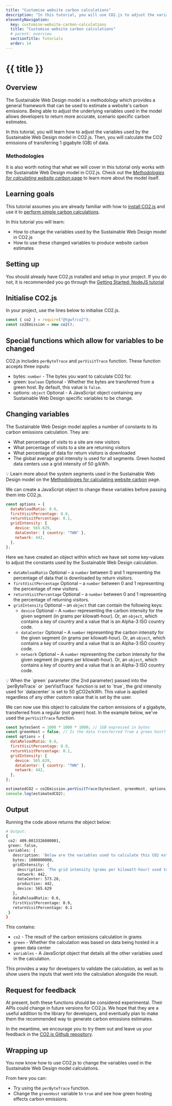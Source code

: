 ```yaml
---
title: "Customise website carbon calculations"
description: "In this tutorial, you will use CO2.js to adjust the variables that are used by website carbon calculations to produce a case specific output."
eleventyNavigation:
  key: customise-website-carbon-calculations
  title: "Customise website carbon calculations"
  # parent: overview
  sectionTitle: Tutorials
  order: 14
---
```


# {{ title }}

## Overview

The Sustainable Web Design model is a methodology which provides a general framework that can be used to estimate a website's carbon emissions. Being able to adjust the underlying variables used in the model allows developers to return more accurate, scenario specific carbon estimates.

In this tutorial, you will learn how to adjust the variables used by the Sustainable Web Design model in CO2.js. Then, you will calculate the CO2 emissions of transferring 1 gigabyte (GB) of data.

### Methodologies

It is also worth noting that what we will cover in this tutorial only works with the Sustainable Web Design model in CO2.js. Check out the [_Methodologies for calculating website carbon_ page](/co2js/explainer/methodologies-for-calculating-website-carbon) to learn more about the model itself.

## Learning goals

This tutorial assumes you are already familiar with how to [install CO2.js](/co2js/installation) and use it to [perform simple carbon calculations](/co2js/tutorials/getting-started-node).

In this tutorial you will learn:

- How to change the variables used by the Sustainable Web Design model in CO2.js
- How to use these changed variables to produce website carbon estimates

## Setting up

You should already have CO2.js installed and setup in your project. If you do not, it is recommended you go through the [Getting Started: NodeJS tutorial](/co2js/tutorials/getting-started-node)

## Initialise CO2.js

In your project, use the lines below to initialise CO2.js.

```js
const { co2 } = require("@tgwf/co2");
const co2Emission = new co2();
```

## Special functions which allow for variables to be changed

CO2.js includes `perByteTrace` and `perVisitTrace` function. These function accepts three inputs:

- bytes: `number` - The bytes you want to calculate CO2 for.
- green: `boolean` <span class="badge align-middle badge-success my-0">Optional</span> - Whether the bytes are transferred from a green host. By default, this value is `false`.
- options: `object` <span class="badge align-middle badge-success my-0">Optional</span> - A JavaScript object containing any Sustainable Web Design specific variables to be change.

## Changing variables

The Sustainable Web Design model applies a number of constants to its carbon emissions calculation. They are:

- What percentage of visits to a site are new visitors
- What percentage of visits to a site are returning visitors
- What percentage of data for return visitors is downloaded
- The global average grid intensity is used for all segments. Green hosted data centers use a grid intensity of 50 g/kWh.

<aside class="alert alert-info">
<p>💡 Learn more about the system segments used in the Sustainable Web Design model on the <a class="text-inherit" href="/co2js/explainer/methodologies-for-calculating-website-carbon#the-sustainable-web-design-model">Methodologies for calculating website carbon</a> page.</p></aside>

We can create a JavaScript object to change these variables before passing them into CO2.js.

```js
const options = {
  dataReloadRatio: 0.6,
  firstVisitPercentage: 0.9,
  returnVisitPercentage: 0.1,
  gridIntensity: {
    device: 565.629,
    dataCenter: { country: "TWN" },
    network: 442,
  },
};
```

Here we have created an object within which we have set some key-values to adjust the constants used by the Sustainable Web Design calculation.

- `dataReloadRatio` <span class="badge align-middle badge-success my-0">Optional</span> – a `number` between 0 and 1 representing the percentage of data that is downloaded by return visitors.
- `firstVisitPercentage` <span class="badge align-middle badge-success my-0">Optional</span> – a `number` between 0 and 1 representing the percentage of new visitors.
- `returnVisitPercentage` <span class="badge align-middle badge-success my-0">Optional</span> – a `number` between 0 and 1 representing the percentage of returning visitors.
- `gridIntensity` <span class="badge align-middle badge-success my-0">Optional</span> – an `object` that can contain the following keys:
  - `device` <span class="badge align-middle badge-success my-0">Optional</span> – A `number` representing the carbon intensity for the given segment (in grams per kilowatt-hour). Or, an `object`, which contains a key of country and a value that is an Alpha-3 ISO country code.
  - `dataCenter` <span class="badge align-middle badge-success my-0">Optional</span> – A `number` representing the carbon intensity for the given segment (in grams per kilowatt-hour). Or, an `object`, which contains a key of country and a value that is an Alpha-3 ISO country code.
  - `network` <span class="badge align-middle badge-success my-0">Optional</span> – A `number` representing the carbon intensity for the given segment (in grams per kilowatt-hour). Or, an `object`, which contains a key of country and a value that is an Alpha-3 ISO country code.

<aside class="alert alert-info">
<p>💡 When the `green` parameter (the 2nd parameter) passed into the `perByteTrace` or `perVisitTrace` function is set to `true`, the grid intensity used for `datacenter` is set to 50 gCO2e/kWh. This value is applied regardless of any other custom value that is set by the user.</p></aside>

We can now use this object to calculate the carbon emissions of a gigabyte, transferred from a regular (not green) host. In the example below, we've used the `perVisitTrace` function.

```js
const bytesSent = 1000 * 1000 * 1000; // 1GB expressed in bytes
const greenHost = false; // Is the data transferred from a green host?
const options = {
  dataReloadRatio: 0.6,
  firstVisitPercentage: 0.9,
  returnVisitPercentage: 0.1,
  gridIntensity: {
    device: 565.629,
    dataCenter: { country: "TWN" },
    network: 442,
  },
};

estimatedCO2 = co2Emission.perVisitTrace(bytesSent, greenHost, options);
console.log(estimatedCO2);
```

## Output

Running the code above returns the object below:

```bash
# Output:
{
 co2: 409.0013326080001,
 green: false,
 variables: {
   description: 'Below are the variables used to calculate this CO2 estimate.',
   bytes: 1000000000,
   gridIntensity: {
     description: 'The grid intensity (grams per kilowatt-hour) used to calculate this CO2 estimate.',
     network: 442,
     dataCenter: 573.28,
     production: 442,
     device: 565.629
   },
   dataReloadRatio: 0.6,
   firstVisitPercentage: 0.9,
   returnVisitPercentage: 0.1
 }
}
```

This contains:

- `co2` - The result of the carbon emissions calculation in grams
- `green` - Whether the calculation was based on data being hosted in a green data center
- `variables` - A JavaScript object that details all the other variables used in the calculation.

This provides a way for developers to validate the calculation, as well as to show users the inputs that went into the calculation alongside the result.

## Request for feedback

At present, both these functions should be considered experimental. Their APIs could change in future versions for CO2.js. We hope that they are a useful addition to the library for developers, and eventually plan to make them the recommended way to generate carbon emissions estimates.

In the meantime, we encourage you to try them out and leave us your feedback in the [CO2.js Github repository](https://github.com/thegreenwebfoundation/co2.js/issues).

## Wrapping up

You now know how to use CO2.js to change the variables used in the Sustainable Web Design model calculations.

From here you can:

- Try using the `perByteTrace` function.
- Change the `greenHost` variable to `true` and see how green hosting effects carbon emissions.
